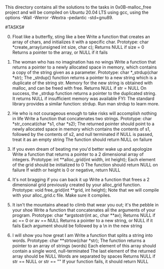 This directory contains all the solutions to the tasks in 0x0B-malloc_free project and will be compiled on Ubuntu 20.04 LTS using gcc, using the options -Wall -Werror -Wextra -pedantic -std=gnu89.

#TASKS#

0. Float like a butterfly, sting like a bee
Write a function that creates an array of chars, and initializes it with a specific char.
	Prototype: char *create_array(unsigned int size, char c);
	Returns NULL if size = 0
	Returns a pointer to the array, or NULL if it fails

1. The woman who has no imagination has no wings
Write a function that returns a pointer to a newly allocated space in memory, which contains a copy of the string given as a parameter.
	Prototype: char *_strdup(char *str);
	The _strdup() function returns a pointer to a new string which is a duplicate of the string str. Memory for the new string is obtained with malloc, and can be freed with free.
	Returns NULL if str = NULL
	On success, the _strdup function returns a pointer to the duplicated string. It returns NULL if insufficient memory was available
	FYI: The standard library provides a similar function: strdup. Run man strdup to learn more.

2. He who is not courageous enough to take risks will accomplish nothing in life
Write a function that concatenates two strings.
	Prototype: char *str_concat(char *s1, char *s2);
	The returned pointer should point to a newly allocated space in memory which contains the contents of s1, followed by the contents of s2, and null terminated
if NULL is passed, treat it as an empty string
	The function should return NULL on failure

3. If you even dream of beating me you'd better wake up and apologize
Write a function that returns a pointer to a 2 dimensional array of integers.
	Prototype: int **alloc_grid(int width, int height);
	Each element of the grid should be initialized to 0
	The function should return NULL on failure
	If width or height is 0 or negative, return NULL

4. It's not bragging if you can back it up
Write a function that frees a 2 dimensional grid previously created by your alloc_grid function.
	Prototype: void free_grid(int **grid, int height);
	Note that we will compile with your alloc_grid.c file. Make sure it compiles.

5. It isn't the mountains ahead to climb that wear you out; it's the pebble in your shoe
Write a function that concatenates all the arguments of your program.
	Prototype: char *argstostr(int ac, char **av);
	Returns NULL if ac == 0 or av == NULL
	Returns a pointer to a new string, or NULL if it fails
	Each argument should be followed by a \n in the new string

6. I will show you how great I am
Write a function that splits a string into words.
	Prototype: char **strtow(char *str);
	The function returns a pointer to an array of strings (words)
	Each element of this array should contain a single word, null-terminated
	The last element of the returned array should be NULL
	Words are separated by spaces
	Returns NULL if str == NULL or str == ""
	If your function fails, it should return NULL
